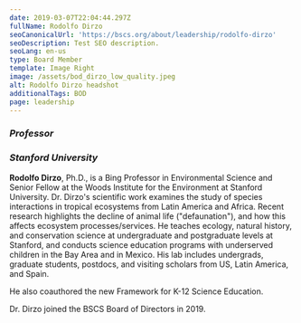 ```yaml
---
date: 2019-03-07T22:04:44.297Z
fullName: Rodolfo Dirzo
seoCanonicalUrl: 'https://bscs.org/about/leadership/rodolfo-dirzo'
seoDescription: Test SEO description.
seoLang: en-us
type: Board Member
template: Image Right
image: /assets/bod_dirzo_low_quality.jpeg
alt: Rodolfo Dirzo headshot
additionalTags: BOD
page: leadership
---
```


### *Professor*
### *Stanford University*

**Rodolfo Dirzo**, Ph.D., is a Bing Professor in Environmental Science and Senior Fellow at the Woods Institute for the Environment at Stanford University. Dr. Dirzo's scientific work examines the study of species interactions in tropical ecosystems from Latin America and Africa. Recent research highlights the decline of animal life ("defaunation"), and how this affects ecosystem processes/services. He teaches ecology, natural history, and conservation science at undergraduate and postgraduate levels at Stanford, and conducts science education programs with underserved children in the Bay Area and in Mexico. His lab includes undergrads, graduate students, postdocs, and visiting scholars from US, Latin America, and Spain.

He also coauthored the new Framework for K-12 Science Education.

Dr. Dirzo joined the BSCS Board of Directors in 2019.

